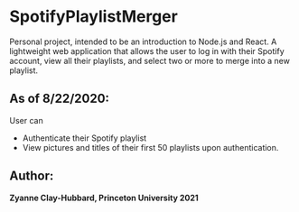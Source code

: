 # SpotifyPlaylistMerger

Personal project, intended to be an introduction to Node.js and React. A lightweight web application that allows the user to log in with their Spotify account, view all their playlists, and select two or more to merge into a new playlist. 

## As of 8/22/2020:
User can
* Authenticate their Spotify playlist
* View pictures and titles of their first 50 playlists upon authentication.

## Author:
**Zyanne Clay-Hubbard, Princeton University 2021**